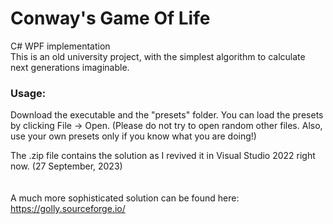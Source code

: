 # Conway's Game Of Life
C# WPF implementation
\
This is an old university project, with the simplest algorithm to calculate next generations imaginable.

### Usage:
Download the executable and the "presets" folder. You can load the presets by clicking File -> Open.
(Please do not try to open random other files. Also, use your own presets only if you know what you are doing!)

The .zip file contains the solution as I revived it in Visual Studio 2022 right now. (27 September, 2023)  
\
\
A much more sophisticated solution can be found here: https://golly.sourceforge.io/
